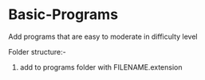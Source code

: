 # Basic-Programs
Add programs that are easy to moderate in difficulty level

Folder structure:-
1) add to programs folder with FILENAME.extension

